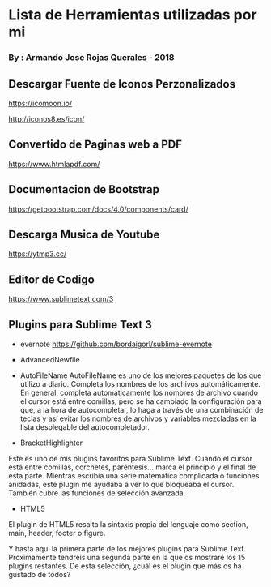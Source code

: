 # Lista de Herramientas utilizadas por mi
### By : Armando Jose Rojas Querales - 2018 


## Descargar Fuente de Iconos Perzonalizados 

https://icomoon.io/ 

http://iconos8.es/icon/

## Convertido de Paginas web a PDF

https://www.htmlapdf.com/

## Documentacion de Bootstrap 

https://getbootstrap.com/docs/4.0/components/card/

## Descarga Musica de Youtube

https://ytmp3.cc/

## Editor de Codigo 

https://www.sublimetext.com/3

## Plugins para Sublime Text 3 

*	evernote https://github.com/bordaigorl/sublime-evernote
*	AdvancedNewfile 

*	AutoFileName
    AutoFileName es uno de los mejores paquetes de los que utilizo a diario. Completa los nombres de los archivos automáticamente. En general, completa automáticamente los nombres de archivo cuando el cursor está entre comillas, pero se ha cambiado la configuración para que, a la hora de autocompletar, lo haga a través de una combinación de teclas y así evitar los nombres de archivos y variables mezcladas en la lista desplegable del autocompletador.

*	BracketHighlighter

Este es uno de mis plugins favoritos para Sublime Text. Cuando el cursor está entre comillas, corchetes, paréntesis... marca el principio y el final de esta parte. Mientras escribía una serie matemática complicada o funciones anidadas, este plugin me ayudaba a ver lo que bloqueaba el cursor. También cubre las funciones de selección avanzada.

* HTML5

El plugin de HTML5 resalta la sintaxis propia del lenguaje como section, main, header, footer o figure.

Y hasta aquí la primera parte de los mejores plugins para Sublime Text. Próximamente tendréis una segunda parte en la que os mostraré los 15 plugins restantes. De esta selección, ¿cuál es el plugin que más os ha gustado de todos?